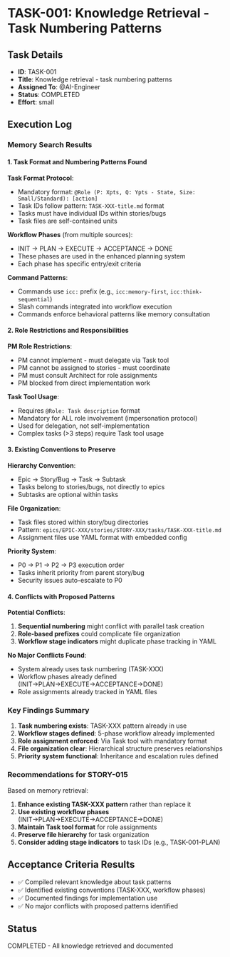 # TASK-001: Knowledge Retrieval - Task Numbering Patterns

## Task Details
- **ID**: TASK-001
- **Title**: Knowledge retrieval - task numbering patterns
- **Assigned To**: @AI-Engineer
- **Status**: COMPLETED
- **Effort**: small

## Execution Log

### Memory Search Results

#### 1. Task Format and Numbering Patterns Found

**Task Format Protocol**:
- Mandatory format: `@Role (P: Xpts, Q: Ypts - State, Size: Small/Standard): [action]`
- Task IDs follow pattern: `TASK-XXX-title.md` format
- Tasks must have individual IDs within stories/bugs
- Task files are self-contained units

**Workflow Phases** (from multiple sources):
- INIT → PLAN → EXECUTE → ACCEPTANCE → DONE
- These phases are used in the enhanced planning system
- Each phase has specific entry/exit criteria

**Command Patterns**:
- Commands use `icc:` prefix (e.g., `icc:memory-first`, `icc:think-sequential`)
- Slash commands integrated into workflow execution
- Commands enforce behavioral patterns like memory consultation

#### 2. Role Restrictions and Responsibilities

**PM Role Restrictions**:
- PM cannot implement - must delegate via Task tool
- PM cannot be assigned to stories - must coordinate
- PM must consult Architect for role assignments
- PM blocked from direct implementation work

**Task Tool Usage**:
- Requires `@Role: Task description` format
- Mandatory for ALL role involvement (impersonation protocol)
- Used for delegation, not self-implementation
- Complex tasks (>3 steps) require Task tool usage

#### 3. Existing Conventions to Preserve

**Hierarchy Convention**:
- Epic → Story/Bug → Task → Subtask
- Tasks belong to stories/bugs, not directly to epics
- Subtasks are optional within tasks

**File Organization**:
- Task files stored within story/bug directories
- Pattern: `epics/EPIC-XXX/stories/STORY-XXX/tasks/TASK-XXX-title.md`
- Assignment files use YAML format with embedded config

**Priority System**:
- P0 → P1 → P2 → P3 execution order
- Tasks inherit priority from parent story/bug
- Security issues auto-escalate to P0

#### 4. Conflicts with Proposed Patterns

**Potential Conflicts**:
1. **Sequential numbering** might conflict with parallel task creation
2. **Role-based prefixes** could complicate file organization
3. **Workflow stage indicators** might duplicate phase tracking in YAML

**No Major Conflicts Found**:
- System already uses task numbering (TASK-XXX)
- Workflow phases already defined (INIT→PLAN→EXECUTE→ACCEPTANCE→DONE)
- Role assignments already tracked in YAML files

### Key Findings Summary

1. **Task numbering exists**: TASK-XXX pattern already in use
2. **Workflow stages defined**: 5-phase workflow already implemented
3. **Role assignment enforced**: Via Task tool with mandatory format
4. **File organization clear**: Hierarchical structure preserves relationships
5. **Priority system functional**: Inheritance and escalation rules defined

### Recommendations for STORY-015

Based on memory retrieval:
1. **Enhance existing TASK-XXX pattern** rather than replace it
2. **Use existing workflow phases** (INIT→PLAN→EXECUTE→ACCEPTANCE→DONE)
3. **Maintain Task tool format** for role assignments
4. **Preserve file hierarchy** for task organization
5. **Consider adding stage indicators** to task IDs (e.g., TASK-001-PLAN)

## Acceptance Criteria Results
- ✅ Compiled relevant knowledge about task patterns
- ✅ Identified existing conventions (TASK-XXX, workflow phases)
- ✅ Documented findings for implementation use
- ✅ No major conflicts with proposed patterns identified

## Status
COMPLETED - All knowledge retrieved and documented